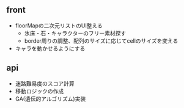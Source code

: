 ## front
- floorMapの二次元リストのUI整える
  - 氷床・石・キャラクターのフリー素材探す
  - border周りの調整、配列のサイズに応じてcellのサイズを変える
- キャラを動かせるようにする

## api
- 迷路難易度のスコア計算
- 移動ロジックの作成
- GA(遺伝的アルゴリズム)実装


